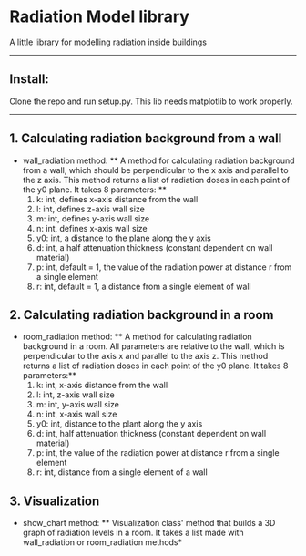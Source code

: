 # Radiation Model library
A little library for modelling radiation inside buildings
***
## Install:
Clone the repo and run setup.py. This lib needs matplotlib to work properly.
***
## 1. Calculating radiation background from a wall

* wall_radiation method:
    ** A method for calculating radiation background from a wall,
    which should be perpendicular to the x axis and parallel
    to the z axis. This method returns a list of radiation doses in each point
    of the y0 plane. It takes 8 parameters:
    **
    1. k: int, defines x-axis distance from the wall
    2. l: int, defines z-axis wall size
    3. m: int, defines y-axis wall size
    4. n: int, defines x-axis wall size
    5. y0: int, a distance to the plane along the y axis
    6. d: int, a half attenuation thickness (constant dependent on wall material)
    7. p: int, default = 1, the value of the radiation power at distance r from a single element
    8. r: int, default = 1, a distance from a single element of wall

## 2. Calculating radiation background in a room

* room_radiation method:
** A method for calculating radiation background in a room.
    All parameters are relative to the wall, which is perpendicular to the axis x
    and parallel to the axis z. This method returns a list of radiation doses in each point of the y0 plane.
    It takes 8 parameters:**
    1. k: int, x-axis distance from the wall
    2. l: int, z-axis wall size
    3. m: int, y-axis wall size
    4. n: int, x-axis wall size
    5. y0: int, distance to the plant along the y axis
    6. d: int, half attenuation thickness (constant dependent on wall material)
    7. p: int, the value of the radiation power at distance r from a single element
    8. r: int, distance from a single element of a wall

## 3. Visualization
* show_chart method:
** Visualization class' method that builds a 3D graph of radiation levels in a room. It takes a list made with wall_radiation or room_radiation methods*